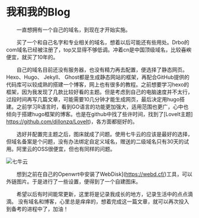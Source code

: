 # 我和我的Blog

　　一直想拥有一个自己的域名，到现在才开始实施。



　　买了一个和自己名字和专业相关的域名，想着以后可能还有些用处。Drbo的com域名已经被注册了，top又显得不够低调。冲着cn是中国顶级域名，比较~~喜欢~~便宜，就买了10年的。



　　自己的域名目前还没有服务器，也没有精力再去配置，便选择了静态网页。Hexo、Hugo、 Jekyll、 Ghost都是生成静态网站的框架，再配合GitHub提供的代码库可以较成熟的搭建一个博客，网上也有很多的教程。之前想要学习hexo的框架，因为我发现了几款比较好看的主题。但是考虑到自己的电脑速度并不太行，过段时间再写几篇文章，可能需要10几分钟才能生成网页，最后决定用hugo搭建。之前学习R语言时，看到GO语言的功能更加强大，适用范围也更广，心中也倾向于搭建hugo框架的博客。也是在github中找了些许时间，找到了[LoveIt主题]
https://github.com/dillonzq/LoveIt)，各方面都挺好的。



　　选好并配置完主题之后，图床就成了问题。使用七牛云的应该是最好的选择，但域名备案是个问题，没有办法绑定自定义域名，赠送的二级域名只有30天的试用。阿里云的OSS很便宜，但也有同样的问题。

![](http://router.drbo.cn:9212/Blog/2020-03-12-02.png "七牛云")



　　想到之前在自己的Openwrt中安装了WebDisk](https://webd.cf/)工具，可以外链图片。于是进行了一些设置，便得到了一个自建图床。

　　希望以后有时间能常更新，这里将是记录我成长的地方，记录生活中的点点滴滴。
没有域名和博客，心里总是痒痒的，想着完成这一篇文章，就可以再次投入到备考的进程中了，加油！
